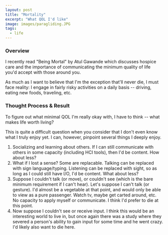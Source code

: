```yaml
---
layout: post
title: "Mortality"
excerpt: "What QOL I'd like"
image: images/paragliding.JPG
tags: 
  - life
---
```


### Overview
I recently read "Being Mortal" by Atul Gawande which discusses hospice care and the importance of communicating the minimum quality of life you'd accept with those around you.

As much as I want to believe that I'm the exception that'll never die, I must face reality: I engage in fairly risky activities on a daily basis -- driving, eating new foods, traveling, etc. 

### Thought Process & Result
To figure out what minimal QOL I'm really okay with, I have to think -- what makes life worth living?

This is quite a difficult question when you consider that I don't even know what I truly enjoy yet. I can, however, pinpoint several things I deeply enjoy.
1. Socializing and learning about others. If I can still communicate with others in some capacity (including HCI tools), then I'd be content. How about less?
2. What if I lost a sense? Some are replacable. Talking can be replaced with sign language/typing. Listening can be replaced with sight, so as long as I could still have I/O, I'd be 
content. What about less?
3. Suppose I couldn't talk (or move), or couldn't see (which is the bare minimum requirement if I can't hear). Let's suppose I can't talk (or gesture). I'd almost be a vegetable at that point, and would only be able to view as a pure passenger. Watch tv, maybe get carted around, etc. No capacity to apply myself or communicate. I think I'd prefer to die at this point. 
4. Now suppose I couldn't see or receive input. I think this would be an interesting world to live in, but once again there was a study where they severed a person's ability to gain
input for some time and he went crazy. I'd likely also want to die here. 
